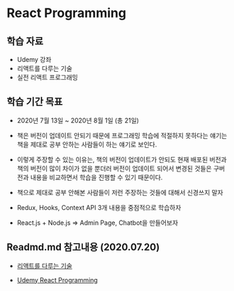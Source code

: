 # React Programming

## 학습 자료

- Udemy 강좌
- 리액트를 다루는 기술
- 실전 리액트 프로그래밍

## 학습 기간 목표

- 2020년 7월 13일 ~ 2020년 8월 1일 (총 21일)
- 책은 버전이 업데이트 안되기 때문에 프로그래밍 학습에 적절하지 못하다는 얘기는 책을 제대로 공부 안하는 사람들이 하는 얘기로 보인다.
- 이렇게 주장할 수 있는 이유는, 책의 버전이 업데이트가 안되도 현재 배포된 버전과 책의 버전이 많이 차이가 없을 뿐더러 버전이 업데이트 되어서 변경된 것들은 구버전과 내용을 비교하면서 학습을 진행할 수 있기 때문이다.
- 책으로 제대로 공부 안해본 사람들이 저런 주장하는 것들에 대해서 신경쓰지 말자

- Redux, Hooks, Context API 3개 내용을 중점적으로 학습하자

- React.js + Node.js => Admin Page, Chatbot을 만들어보자

## Readmd.md 참고내용 (2020.07.20)

- [리액트를 다루는 기술](./velopert/Readme.md)

- [Udemy React Programming](./udemy/Readme.md)
